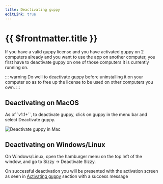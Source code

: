 ```yaml
---
title: Deactivating guppy
editLink: true
---
```


# {{ $frontmatter.title }}

If you have a valid guppy license and you have activated guppy on 2 computers already and you want to use the app on another computer, you first have to deactivate guppy on one of those computers it is currently running on.

::: warning
Do well to deactivate guppy before uninstalling it on your computer so as to  free up the license to be used on other computers you own.
:::

## Deactivating on MacOS
As of `v1.1+``, to deactivate guppy, click on guppy in the menu bar and select Deactivate guppy.

![Deactivate guppy in Mac](/images/guppy/deactivate-guppy-osx.png)

## Deactivating on Windows/Linux
 On Windows/Linux, open the hamburger menu on the top left of the window, and go to Sizzy -> Deactivate Sizzy.

On successful deactivation you will be presented with the activation screen as seen in [Activating guppy](/guppy/activating-guppy) section with a success message
